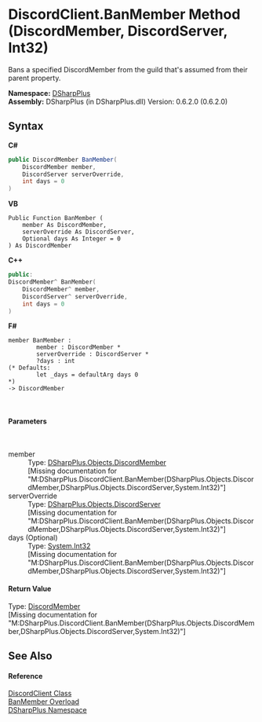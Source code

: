 # DiscordClient.BanMember Method (DiscordMember, DiscordServer, Int32)
 

Bans a specified DiscordMember from the guild that's assumed from their parent property.

**Namespace:**&nbsp;<a href="503971eb-de5e-a570-9922-de9500a9b1cc">DSharpPlus</a><br />**Assembly:**&nbsp;DSharpPlus (in DSharpPlus.dll) Version: 0.6.2.0 (0.6.2.0)

## Syntax

**C#**<br />
``` C#
public DiscordMember BanMember(
	DiscordMember member,
	DiscordServer serverOverride,
	int days = 0
)
```

**VB**<br />
``` VB
Public Function BanMember ( 
	member As DiscordMember,
	serverOverride As DiscordServer,
	Optional days As Integer = 0
) As DiscordMember
```

**C++**<br />
``` C++
public:
DiscordMember^ BanMember(
	DiscordMember^ member, 
	DiscordServer^ serverOverride, 
	int days = 0
)
```

**F#**<br />
``` F#
member BanMember : 
        member : DiscordMember * 
        serverOverride : DiscordServer * 
        ?days : int 
(* Defaults:
        let _days = defaultArg days 0
*)
-> DiscordMember 

```

<br />

#### Parameters
&nbsp;<dl><dt>member</dt><dd>Type: <a href="5cf74e63-4004-3836-5a0d-910485913b65">DSharpPlus.Objects.DiscordMember</a><br />\[Missing <param name="member"/> documentation for "M:DSharpPlus.DiscordClient.BanMember(DSharpPlus.Objects.DiscordMember,DSharpPlus.Objects.DiscordServer,System.Int32)"\]</dd><dt>serverOverride</dt><dd>Type: <a href="0bea1794-96dc-62e4-4798-1bd4e0abad39">DSharpPlus.Objects.DiscordServer</a><br />\[Missing <param name="serverOverride"/> documentation for "M:DSharpPlus.DiscordClient.BanMember(DSharpPlus.Objects.DiscordMember,DSharpPlus.Objects.DiscordServer,System.Int32)"\]</dd><dt>days (Optional)</dt><dd>Type: <a href="http://msdn2.microsoft.com/en-us/library/td2s409d" target="_blank">System.Int32</a><br />\[Missing <param name="days"/> documentation for "M:DSharpPlus.DiscordClient.BanMember(DSharpPlus.Objects.DiscordMember,DSharpPlus.Objects.DiscordServer,System.Int32)"\]</dd></dl>

#### Return Value
Type: <a href="5cf74e63-4004-3836-5a0d-910485913b65">DiscordMember</a><br />\[Missing <returns> documentation for "M:DSharpPlus.DiscordClient.BanMember(DSharpPlus.Objects.DiscordMember,DSharpPlus.Objects.DiscordServer,System.Int32)"\]

## See Also


#### Reference
<a href="8f8cbf24-03e9-53cc-389f-2ba10a699065">DiscordClient Class</a><br /><a href="98de8363-1841-1829-2fa6-5dc8fdf77afb">BanMember Overload</a><br /><a href="503971eb-de5e-a570-9922-de9500a9b1cc">DSharpPlus Namespace</a><br />